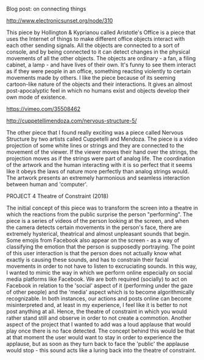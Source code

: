 Blog post: on connecting things

http://www.electronicsunset.org/node/310

This piece by Hollington & Kyprianou called Aristotle's Office is a piece that uses the Internet of things to make different office objects interact with each other sending signals. All the objects are connected to a sort of console, and by being connected to it can detect changes in the physical movements of all the other objects. The objects are ordinary - a fan, a filing cabinet, a lamp - and have lives of their own. It's funny to see them interact as if they were people in an office, something reacting violently to certain movements made by others. I like the piece because of its seeming cartoon-like nature of the objects and their interactions. It gives an almost post-apocalyptic feel in which no humans exist and objects develop their own mode of existence. 

https://vimeo.com/35508462

http://cuppetellimendoza.com/nervous-structure-5/

The other piece that I found really exciting was a piece called Nervous Structure by two artists called Cuppetelli and Mendoza. The piece is a video projection of some white lines or strings and they are connected to the movement of the viewer. If the viewer moves their hand over the strings, the projection moves as if the strings were part of analog life. The coordination of the artwork and the human interacting with it is so perfect that it seems like it obeys the laws of nature more perfectly than analog strings would. The artwork presents an extremely harmonious and seamless interaction between human and 'computer'.  

PROJECT 4 
Theatre of Constraint (2018) 

The initial concept of this piece was to transform the screen into a theatre in which the reactions from the public surprise the person "performing". The piece is a series of videos of the person looking at the screen, and when the camera detects certain movements in the person's face, there are extremely hysterical, theatrical and almost unpleasant sounds that begin. Some emojis from Facebook also appear on the screen - as a way of classifying the emotion that the person is supposedly portraying. The point of this user interaction is that the person does not actually know what exactly is causing these sounds, and has to constrain their facial movements in order to not have to listen to excruciating sounds. In this way, I wanted to mimic the way in which we perform online especially on social media platforms like Facebook. We are both required (socially) to act on Facebook in relation to the 'social' aspect of it (performing under the gaze of other people) and the 'media' aspect which is to become algorithmically recognizable. In both instances, our actions and posts online can become misinterpreted and, at least in my experience, I feel like it is better to not post anything at all. Hence, the theatre of constraint in which you would rather stand still and observe in order to not create a commotion. Another aspect of the project that I wanted to add was a loud applause that would play once there is no face detected. The concept behind this would be that at that moment the user would want to stay in order to experience the applause, but as soon as they turn back to face the 'public' the applause would stop - this sound acts like a luring back into the theatre of constraint. 

